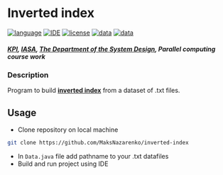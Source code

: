 # Inverted index
[![language](https://img.shields.io/badge/language-Java--1.8-orange)](https://adoptopenjdk.net/?variant=openjdk8&jvmVariant=hotspot)
[![IDE](https://img.shields.io/badge/IDE-IntelliJ%20IDEA-brightgreen)](https://www.jetbrains.com/idea/)
[![license](https://img.shields.io/github/license/MaksNazarenko/inverted-index)](https://github.com/MaksNazarenko/inverted-index/blob/main/LICENSE)
[![data](https://img.shields.io/badge/data-Large%20Movie%20Review%20Dataset-lightgrey)](http://ai.stanford.edu/~amaas/data/sentiment/)
[![data](https://img.shields.io/badge/release-v0.1-9cf)](https://github.com/MaksNazarenko/inverted-index/releases)

##### [KPI](https://kpi.ua/en/), [IASA](http://iasa.kpi.ua/), [The Department of the System Design](http://cad.kpi.ua/en), Parallel computing course work

### Description
Program to build [**inverted index**](https://en.wikipedia.org/wiki/Inverted_index) from a dataset of .txt files. 

## Usage
* Clone repository on local machine
```bash
git clone https://github.com/MaksNazarenko/inverted-index
```
* In `Data.java` file add pathname to your .txt datafiles 
* Build and run project using IDE
